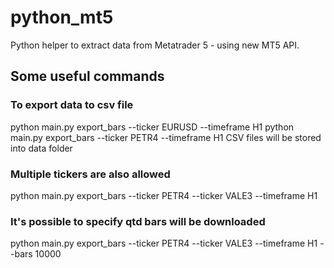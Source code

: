 # python_mt5
Python helper to extract data from Metatrader 5 - using new MT5 API.

## Some useful commands

### To export data to csv file
python main.py export_bars --ticker EURUSD --timeframe H1
python main.py export_bars --ticker PETR4 --timeframe H1
CSV files will be stored into data folder

### Multiple tickers are also allowed
python main.py export_bars --ticker PETR4 --ticker VALE3 --timeframe H1 

### It's possible to specify qtd bars will be downloaded
python main.py export_bars --ticker PETR4 --ticker VALE3 --timeframe H1 --bars 10000
